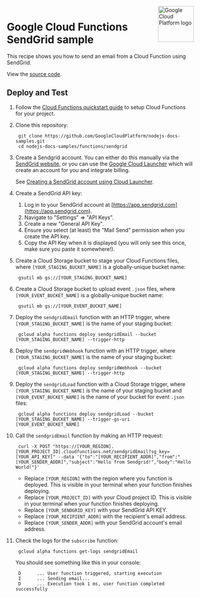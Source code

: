 <img src="https://avatars2.githubusercontent.com/u/2810941?v=3&s=96" alt="Google Cloud Platform logo" title="Google Cloud Platform" align="right" height="96" width="96"/>

# Google Cloud Functions SendGrid sample

This recipe shows you how to send an email from a Cloud Function using SendGrid.

View the [source code][code].

[code]: index.js

## Deploy and Test

1. Follow the [Cloud Functions quickstart guide][quickstart] to setup Cloud
Functions for your project.

1. Clone this repository:

        git clone https://github.com/GoogleCloudPlatform/nodejs-docs-samples.git
        cd nodejs-docs-samples/functions/sendgrid

1. Create a Sendgrid account. You can either do this manually via the [SendGrid website](https://sendgrid.com/free),
or you can use the [Google Cloud Launcher](https://cloud.google.com/launcher)
which will create an account for you and integrate billing.

    See [Creating a SendGrid account using Cloud Launcher](https://cloud.google.com/launcher/solution/sendgrid-app/sendgrid-email).

1. Create a SendGrid API key:

    1. Log in to your SendGrid account at [https://app.sendgrid.com](https://app.sendgrid.com).
    1. Navigate to "Settings" => "API Keys".
    1. Create a new "General API Key".
    1. Ensure you select (at least) the "Mail Send" permission when you create the API key.
    1. Copy the API Key when it is displayed (you will only see this once, make sure you paste it somewhere!).

1. Create a Cloud Storage bucket to stage your Cloud Functions files, where
`[YOUR_STAGING_BUCKET_NAME]` is a globally-unique bucket name:

        gsutil mb gs://[YOUR_STAGING_BUCKET_NAME]

1. Create a Cloud Storage bucket to upload event `.json` files, where
`[YOUR_EVENT_BUCKET_NAME]` is a globally-unique bucket name:

        gsutil mb gs://[YOUR_EVENT_BUCKET_NAME]

1. Deploy the `sendgridEmail` function with an HTTP trigger, where
`[YOUR_STAGING_BUCKET_NAME]` is the name of your staging bucket:

        gcloud alpha functions deploy sendgridEmail --bucket [YOUR_STAGING_BUCKET_NAME] --trigger-http

1. Deploy the `sendgridWebhook` function with an HTTP trigger, where
`[YOUR_STAGING_BUCKET_NAME]` is the name of your staging bucket:

        gcloud alpha functions deploy sendgridWebhook --bucket [YOUR_STAGING_BUCKET_NAME] --trigger-http

1. Deploy the `sendgridLoad` function with a Cloud Storage trigger, where
`[YOUR_STAGING_BUCKET_NAME]` is the name of your staging bucket and
`[YOUR_EVENT_BUCKET_NAME]` is the name of your bucket for event `.json` files:

        gcloud alpha functions deploy sendgridLoad --bucket [YOUR_STAGING_BUCKET_NAME] --trigger-gs-uri [YOUR_EVENT_BUCKET_NAME]

1. Call the `sendgridEmail` function by making an HTTP request:

        curl -X POST "https://[YOUR_REGION].[YOUR_PROJECT_ID].cloudfunctions.net/sendgridEmail?sg_key=[YOUR_API_KEY]" --data '{"to":"[YOUR_RECIPIENT_ADDR]","from":"[YOUR_SENDER_ADDR]","subject":"Hello from Sendgrid!","body":"Hello World!"}'

    * Replace `[YOUR_REGION]` with the region where you function is deployed. This is visible in your terminal when your function finishes deploying.
    * Replace `[YOUR_PROJECT_ID]` with your Cloud project ID. This is visible in your terminal when your function finishes deploying.
    * Replace `[YOUR_SENDGRID_KEY]` with your SendGrid API KEY.
    * Replace `[YOUR_RECIPIENT_ADDR]` with the recipient's email address.
    * Replace `[YOUR_SENDER_ADDR]` with your SendGrid account's email address.

1. Check the logs for the `subscribe` function:

        gcloud alpha functions get-logs sendgridEmail

    You should see something like this in your console:

        D      ... User function triggered, starting execution
        I      ... Sending email...
        D      ... Execution took 1 ms, user function completed successfully

[quickstart]: https://cloud.google.com/functions/quickstart
